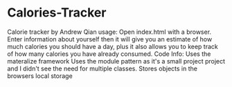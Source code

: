 # Calories-Tracker

Calorie tracker by Andrew Qian
usage: Open index.html with a browser. Enter information about yourself then it will give you an estimate of how much calories you should have a day, plus it also allows you to keep track of how many calories you have already consumed.
Code Info:
Uses the materalize framework
Uses the module pattern as it's a small project project
and I didn't see the need for multiple classes.
Stores objects in the browsers local storage
